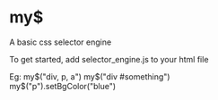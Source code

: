 my$
===

A basic css selector engine

To get started, add selector_engine.js to your html file


Eg: my$("div, p, a")  
    my$("div #something")  
    my$("p").setBgColor("blue")
